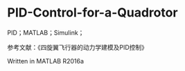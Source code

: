 # PID-Control-for-a-Quadrotor
PID；MATLAB；Simulink；

参考文献：《四旋翼飞行器的动力学建模及PID控制》

Written in MATLAB R2016a
